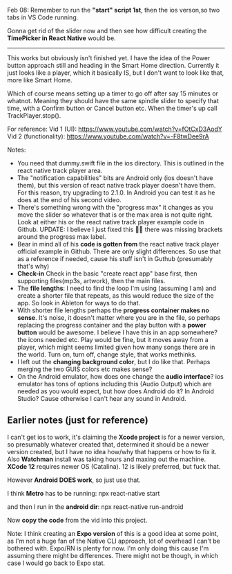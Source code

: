 Feb 08:  Remember to run the **"start" script 1st**, then the ios verson,so two tabs in VS Code running.

Gonna get rid of the slider now and then see how difficult creating the **TimePicker in React Native** would be.

----------------
This works but obviously isn't finished yet. I have the idea of the Power button approach still and heading in the Smart Home direction. Currently it just looks like a player, which it basically IS, but I don't want to look like that, more like Smart Home.

Which of course means setting up a timer to go off after say 15 minutes or whatnot. Meaning they should have the same spindle slider to specify that time, with a Confirm button or Cancel button etc. When the timer's up call TrackPlayer.stop().

For reference:
Vid 1 (UI):
https://www.youtube.com/watch?v=fOtCxD3AodY
Vid 2 (functionality):
https://www.youtube.com/watch?v=-F8twDee9rA

Notes:

- You need that dummy.swift file in the ios directory. This is outlined in the react native track player area.
- The "notification capabilities" bits are Android only (ios doesn't have them), but this version of react native track player doesn't have them. For this reason, try upgrading to 2.1.0. In Android you can test it as he does at the end of his second video.
- There's something wrong with the "progress max" it changes as you move the slider so whatever that is or the max area is not quite right. Look at either his or the react native track player example code in Github. UPDATE: I believe I just fixed this 💪🏼 there was missing brackets around the progress max label.
- Bear in mind all of his **code is gotten from** the react native track player official example in Github. There are only slight differences. So use that as a reference if needed, cause his stuff isn't in Guthub (presumably that's why)
- **Check-in** Check in the basic "create react app" base first, then supporting files(mp3s, artwork), then the main files.
- The **file lengths**: I need to find the loop I'm using (assuming I am) and create a shorter file that repeats, as this would reduce the size of the app. So look in Ableton for ways to do that.
- With shorter file lengths perhaps the **progress container makes no sense**. It's noise, it doesn't matter where you are in the file, so perhaps replacing the progress container and the play button with a **power button** would be awesome. I believe I have this in an app somewhere? the icons needed etc. Play would be fine, but it moves away from a player, which might seems limited given how many songs there are in the world. Turn on, turn off, change style, that works methinks.
- I left out the **changing background color**, but I do like that. Perhaps merging the two GUIS colors etc makes sense?
- On the Android emulator, how does one change the **audio interface**? ios emulator has tons of options including this (Audio Output) which are needed as you would expect, but how does Android do it? In Android Studio? Cause otherwise I can't hear any sound in Android.

## Earlier notes (just for reference)

I can't get ios to work, it's claiming the **Xcode project** is for a newer version, so presumably whatever created that, determined it should be a newer version created, but I have no idea how/why that happens or how to fix it. Also **Watchman** install was taking hours and maxing out the machine. **XCode 12** requires newer OS (Catalina). 12 is likely preferred, but fuck that.

However **Android DOES work**, so just use that.

I think **Metro** has to be running:
npx react-native start

and then I run in the **android dir**:
npx react-native run-android

Now **copy the code** from the vid into this project.

Note: I think creating an **Expo version** of this is a good idea at some point, as I'm not a huge fan of the Native CLI approach, lot of overhead I can't be bothered with. Expo/RN is plenty for now. I'm only doing this cause I'm assuming there might be differences. There might not be though, in which case I would go back to Expo stat.
